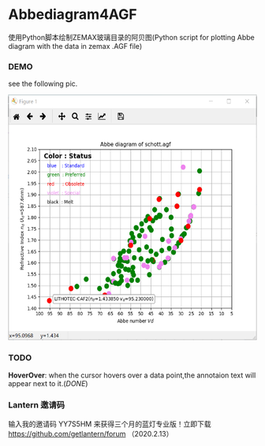 Abbediagram4AGF
===============
使用Python脚本绘制ZEMAX玻璃目录的阿贝图(Python script for plotting Abbe diagram with the data in zemax .AGF file)

### DEMO ###
see the following pic.

<img src="https://github.com/imyu37/Abbediagram4AGF/blob/master/Abbediagram4AGF_SCHOTT.png" alt="Abbediagram4AGF_SCHOTT"  width="600" height="498">

### TODO ###
**HoverOver**: when the cursor hovers over a data point,the annotaion text will appear next to it.(*DONE*) <br>

### Lantern 邀请码 ###
输入我的邀请码 YY7S5HM 来获得三个月的蓝灯专业版！立即下载 https://github.com/getlantern/forum （2020.2.13）
